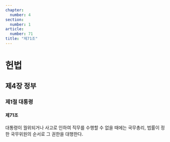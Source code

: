 ```yaml
---
chapter:
  number: 4
section:
  number: 1
article:
  number: 71
title: "제71조"
---
```

# 헌법

## 제4장 정부

### 제1절 대통령

#### 제71조

대통령이 궐위되거나 사고로 인하여 직무를 수행할 수 없을 때에는 국무총리, 법률이 정한 국무위원의 순서로 그 권한을 대행한다.
